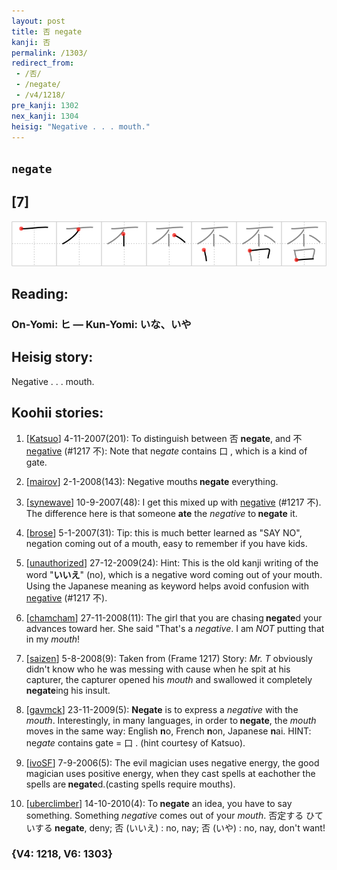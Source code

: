 ```yaml
---
layout: post
title: 否 negate
kanji: 否
permalink: /1303/
redirect_from:
 - /否/
 - /negate/
 - /v4/1218/
pre_kanji: 1302
nex_kanji: 1304
heisig: "Negative . . . mouth."
---
```


## `negate`

## [7]

<div class="stroke"><img src="../images/E590A6.png" /></div>

## Reading:

### On-Yomi: ヒ &mdash; Kun-Yomi: いな、いや

## Heisig story:

Negative . . . mouth.

## Koohii stories:

1) [<a href="http://kanji.koohii.com/profile/Katsuo">Katsuo</a>] 4-11-2007(201): To distinguish between 否 <strong> negate</strong>, and 不 <a href="../v4/1217">negative</a> (#1217 不): Note that ne<em>gate</em> contains 口 , which is a kind of gate.

2) [<a href="http://kanji.koohii.com/profile/mairov">mairov</a>] 2-1-2008(143): Negative mouths<strong> negate</strong> everything.

3) [<a href="http://kanji.koohii.com/profile/synewave">synewave</a>] 10-9-2007(48): I get this mixed up with <a href="../v4/1217">negative</a> (#1217 不). The difference here is that someone <strong>ate</strong> the <em>negative</em> to<strong> negate</strong> it.

4) [<a href="http://kanji.koohii.com/profile/brose">brose</a>] 5-1-2007(31): Tip: this is much better learned as &quot;SAY NO&quot;, negation coming out of a mouth, easy to remember if you have kids.

5) [<a href="http://kanji.koohii.com/profile/unauthorized">unauthorized</a>] 27-12-2009(24): Hint: This is the old kanji writing of the word &quot;<strong>いいえ</strong>&quot; (no), which is a negative word coming out of your mouth. Using the Japanese meaning as keyword helps avoid confusion with <a href="../v4/1217">negative</a> (#1217 不).

6) [<a href="http://kanji.koohii.com/profile/chamcham">chamcham</a>] 27-11-2008(11): The girl that you are chasing<strong> negate</strong>d your advances toward her. She said &quot;That&#039;s a <em>negative</em>. I am <em>NOT</em> putting that in my <em>mouth</em>!

7) [<a href="http://kanji.koohii.com/profile/saizen">saizen</a>] 5-8-2008(9): Taken from (Frame 1217) Story: <em>Mr. T</em> obviously didn&#039;t know who he was messing with cause when he spit at his capturer, the capturer opened his <em>mouth</em> and swallowed it completely <strong>negate</strong>ing his insult.

8) [<a href="http://kanji.koohii.com/profile/gavmck">gavmck</a>] 23-11-2009(5): <strong>Negate</strong> is to express a <em>negative</em> with the <em>mouth</em>. Interestingly, in many languages, in order to<strong> negate</strong>, the <em>mouth</em> moves in the same way: English <strong>n</strong>o, French <strong>n</strong>on, Japanese <strong>n</strong>ai. HINT: ne<em>gate</em> contains gate = 口 . (hint courtesy of Katsuo).

9) [<a href="http://kanji.koohii.com/profile/ivoSF">ivoSF</a>] 7-9-2006(5): The evil magician uses negative energy, the good magician uses positive energy, when they cast spells at eachother the spells are<strong> negate</strong>d.(casting spells require mouths).

10) [<a href="http://kanji.koohii.com/profile/uberclimber">uberclimber</a>] 14-10-2010(4): To<strong> negate</strong> an idea, you have to say something. Something <em>negative</em> comes out of your <em>mouth</em>. 否定する ひていする<strong> negate</strong>, deny; 否 (いいえ) : no, nay; 否 (いや) : no, nay, don&#039;t want!

### {V4: 1218, V6: 1303}
